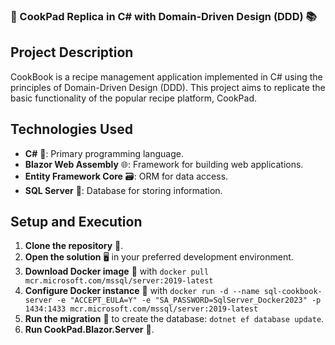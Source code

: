 ### 🍳 CookPad Replica in C# with Domain-Driven Design (DDD) 📚

## Project Description

CookBook is a recipe management application implemented in C# using the principles of Domain-Driven Design (DDD). This project aims to replicate the basic functionality of the popular recipe platform, CookPad.

## Technologies Used

- **C#** 🚀: Primary programming language.
- **Blazor Web Assembly** 🌐: Framework for building web applications.
- **Entity Framework Core** 🗃️: ORM for data access.
- **SQL Server** 📂: Database for storing information.

## Setup and Execution

1. **Clone the repository** 🧬.
2. **Open the solution** 🖥️ in your preferred development environment.
3. **Download Docker image** 🐳 with `docker pull mcr.microsoft.com/mssql/server:2019-latest`
4. **Configure Docker instance** 🐳 with `docker run -d --name sql-cookbook-server -e "ACCEPT_EULA=Y" -e "SA_PASSWORD=SqlServer_Docker2023" -p 1434:1433 mcr.microsoft.com/mssql/server:2019-latest`
5. **Run the migration** 🚀 to create the database: `dotnet ef database update`.
6. **Run CookPad.Blazor.Server** 🚀.
